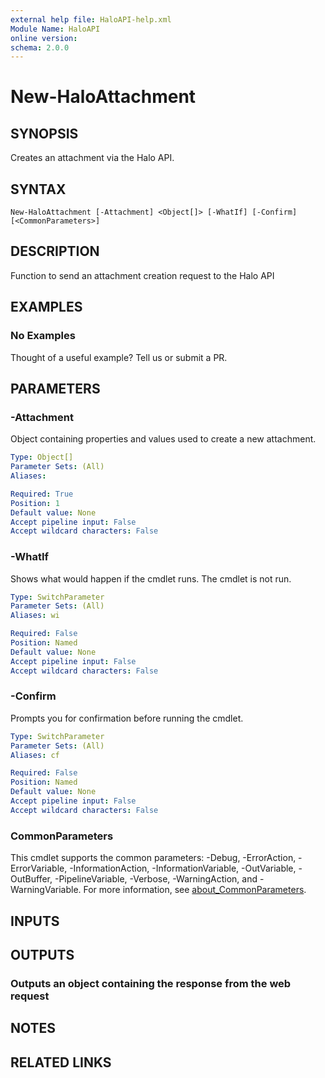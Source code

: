 ```yaml
---
external help file: HaloAPI-help.xml
Module Name: HaloAPI
online version:
schema: 2.0.0
---
```


# New-HaloAttachment

## SYNOPSIS

Creates an attachment via the Halo API.

## SYNTAX

```
New-HaloAttachment [-Attachment] <Object[]> [-WhatIf] [-Confirm] [<CommonParameters>]
```

## DESCRIPTION

Function to send an attachment creation request to the Halo API

## EXAMPLES

### No Examples

Thought of a useful example? Tell us or submit a PR.

## PARAMETERS

### -Attachment

Object containing properties and values used to create a new attachment.

```yaml
Type: Object[]
Parameter Sets: (All)
Aliases:

Required: True
Position: 1
Default value: None
Accept pipeline input: False
Accept wildcard characters: False
```

### -WhatIf

Shows what would happen if the cmdlet runs. The cmdlet is not run.

```yaml
Type: SwitchParameter
Parameter Sets: (All)
Aliases: wi

Required: False
Position: Named
Default value: None
Accept pipeline input: False
Accept wildcard characters: False
```

### -Confirm

Prompts you for confirmation before running the cmdlet.

```yaml
Type: SwitchParameter
Parameter Sets: (All)
Aliases: cf

Required: False
Position: Named
Default value: None
Accept pipeline input: False
Accept wildcard characters: False
```

### CommonParameters
This cmdlet supports the common parameters: -Debug, -ErrorAction, -ErrorVariable, -InformationAction, -InformationVariable, -OutVariable, -OutBuffer, -PipelineVariable, -Verbose, -WarningAction, and -WarningVariable. For more information, see [about_CommonParameters](http://go.microsoft.com/fwlink/?LinkID=113216).

## INPUTS

## OUTPUTS

### Outputs an object containing the response from the web request

## NOTES

## RELATED LINKS
